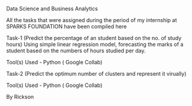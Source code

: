 Data Science and Business Analytics 

All the tasks that were assigned during the period of my internship at SPARKS FOUNDATION have been compiled here

Task-1 (Predict the percentage of an student based on the no. of study hours) Using simple linear regression model, forecasting the marks of a student based on the numbers of hours studied per day. 

Tool(s) Used - Python ( Google Collab)

Task-2 (Predict the optimum number of clusters and represent it virually)

Tool(s) Used - Python ( Google Collab) 

By Rickson
